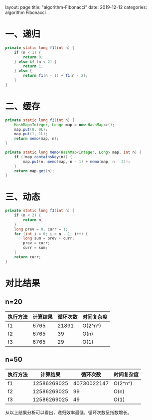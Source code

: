layout: page
title: "algorithm-Fibonacci"
date: 2019-12-12
categories: algorithm Fibonacci

# 一、递归

```java
private static long f1(int n) {
    if (n < 1) {
        return 0;
    } else if (n < 2) {
        return 1;
    } else {
        return f1(n - 1) + f1(n - 2);
    }
}
```
# 二、缓存

```java
private static long f2(int n) {
    HashMap<Integer, Long> map = new HashMap<>();
    map.put(0, 0L);
    map.put(1, 1L);
    return memo(map, n);
}

private static long memo(HashMap<Integer, Long> map, int n) {
    if (!map.containsKey(n)) {
        map.put(n, memo(map, n - 1) + memo(map, n - 2));
    }
    return map.get(n);
}
```
# 三、动态

```java
private static long f3(int n) {
    if (n < 2) {
        return n;
    }
    long prev = 0, curr = 1;
    for (int i = 0; i < n - 1; i++) {
        long sum = prev + curr;
        prev = curr;
        curr = sum;
    }
    return curr;
}
```
# 对比结果
## n=20

执行方法 | 计算结果 |循环次数 | 时间复杂度
---|---|---|---
f1 | 6765 | 21891 | O(2^n^)
f2 | 6765 | 39 | O(n)
f3 | 6765 | 29 | O(1)

## n=50

执行方法 | 计算结果 |循环次数 | 时间复杂度
---|---|---|---
f1 | 12586269025 | 40730022147 | O(2^n^)
f2 | 12586269025 | 99 | O(n)
f3 | 12586269025 | 49 | O(1)

从以上结果分析可以看出，递归效率最低，循环次数呈指数增长。
